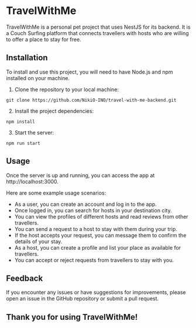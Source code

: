 # TravelWithMe

TravelWithMe is a personal pet project that uses NestJS for its backend. It is a Couch Surfing platform that connects travellers with hosts who are willing to offer a place to stay for free.

## Installation

To install and use this project, you will need to have Node.js and npm installed on your machine.

1. Clone the repository to your local machine:

```
git clone https://github.com/NikiO-INO/travel-with-me-backend.git
```

2. Install the project dependencies:

```
npm install
```

3. Start the server:

```
npm run start
```

## Usage

Once the server is up and running, you can access the app at http://localhost:3000.

Here are some example usage scenarios:

- As a user, you can create an account and log in to the app.
- Once logged in, you can search for hosts in your destination city.
- You can view the profiles of different hosts and read reviews from other travellers.
- You can send a request to a host to stay with them during your trip.
- If the host accepts your request, you can message them to confirm the details of your stay.
- As a host, you can create a profile and list your place as available for travellers.
- You can accept or reject requests from travellers to stay with you.

## Feedback

If you encounter any issues or have suggestions for improvements, please open an issue in the GitHub repository or submit a pull request.

## Thank you for using TravelWithMe!
